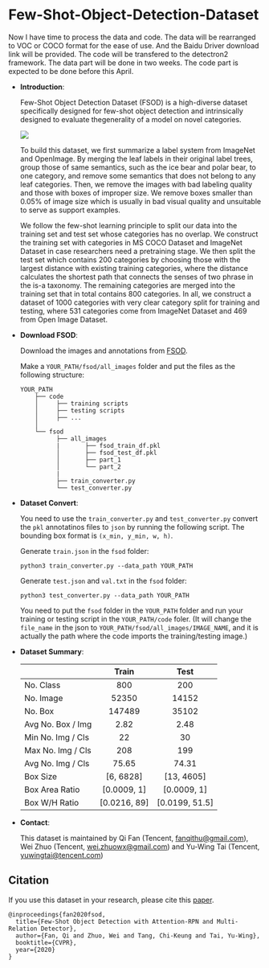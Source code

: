 # Few-Shot-Object-Detection-Dataset

Now I have time to process the data and code. The data will be rearranged to VOC or COCO format for the ease of use. And the Baidu Driver download link will be provided. The code will be transfered to the detectron2 framework. The data part will be done in two weeks. The code part is expected to be done before this April.

- **Introduction**:

  Few-Shot Object Detection Dataset (FSOD) is a high-diverse dataset specifically designed for few-shot object detection and intrinsically designed to evaluate thegenerality of a model on novel categories. 
  
  ![](https://github.com/fanq15/Few-Shot-Object-Detection-Dataset/raw/master/demo.jpg)
  
  To build this dataset, we first summarize a label system from ImageNet and OpenImage. By merging the leaf labels in their original label trees, group those of same semantics, such as the ice bear and polar bear, to one category, and remove some semantics that does not belong to any leaf categories. Then, we remove the images with bad labeling quality and those with boxes of improper size. We remove boxes smaller than 0.05% of image size which is usually in bad visual quality and unsuitable to serve as support examples. 

  We follow the few-shot learning principle to split our data into the training set and test set whose categories has no overlap. We construct the training set with categories in MS COCO Dataset and ImageNet Dataset in case researchers need a pretraining stage. We then split the test set which contains 200 categories by choosing those with the largest distance with existing training categories, where the distance calculates the shortest path that connects the senses of two phrase in the is-a taxonomy. The remaining categories are merged into the training set that in total contains 800 categories. In all, we construct a dataset of 1000 categories with very clear category split for training and testing, where 531 categories come from ImageNet Dataset and 469 from Open Image Dataset.


- **Download FSOD**:

  Download the images and annotations from [FSOD](https://drive.google.com/drive/folders/1XXADD7GvW8M_xzgFpHfudYDYtKtDgZGM?usp=sharing).

  Make a `YOUR_PATH/fsod/all_images` folder and put the files as the following structure:
  ```
  YOUR_PATH
      ├── code
      │     ├── training scripts
      │     ├── testing scripts
      │     ├── ...
      │ 
      └── fsod
            ├── all_images
            |       ├── fsod_train_df.pkl
            │       ├── fsod_test_df.pkl
            │       ├── part_1
            │       └── part_2
            |
            ├── train_converter.py
            └── test_converter.py
  ```  

- **Dataset Convert**:

  You need to use the `train_converter.py` and `test_converter.py` convert the `pkl` annotatinos files to `json` by running the following script. The bounding box format is `(x_min, y_min, w, h)`.
  
  
  Generate `train.json` in the `fsod` folder:
  ```
  python3 train_converter.py --data_path YOUR_PATH
  ```
  
  
  Generate `test.json` and `val.txt` in the `fsod` folder:
  ```
  python3 test_converter.py --data_path YOUR_PATH
  ```

    
  You need to put the `fsod` folder in the `YOUR_PATH` folder and run your training or testing script in the `YOUR_PATH/code` foler. (It will change the `file_name` in the json to `YOUR_PATH/fsod/all_images/IMAGE_NAME`, and it is actually the path where the code imports the training/testing image.)
  
- **Dataset Summary**:


    |  | Train | Test |
    | ---------- | :-----------:  | :-----------: |
    |No. Class | 800 | 200 |
    |No. Image | 52350 | 14152 |
    |No. Box | 147489 | 35102 |
    |Avg No. Box / Img  | 2.82 | 2.48 |
    |Min No. Img / Cls  | 22 | 30 |
    |Max No. Img / Cls  | 208 | 199 |
    |Avg No. Img / Cls  | 75.65 | 74.31 |
    |Box Size | [6, 6828] | [13, 4605] |
    |Box Area Ratio | [0.0009, 1] | [0.0009, 1] |
    |Box W/H Ratio | [0.0216, 89] | [0.0199, 51.5] |
    
- **Contact**:

  This dataset is maintained by Qi Fan (Tencent, fanqithu@gmail.com), Wei Zhuo (Tencent, wei.zhuowx@gmail.com) and Yu-Wing Tai (Tencent, yuwingtai@tencent.com) 

## Citation

  If you use this dataset in your research, please cite this [paper](https://arxiv.org/pdf/1908.01998v1.pdf).

  ```
  @inproceedings{fan2020fsod,
    title={Few-Shot Object Detection with Attention-RPN and Multi-Relation Detector},
    author={Fan, Qi and Zhuo, Wei and Tang, Chi-Keung and Tai, Yu-Wing},
    booktitle={CVPR},
    year={2020}
  }
  ```
